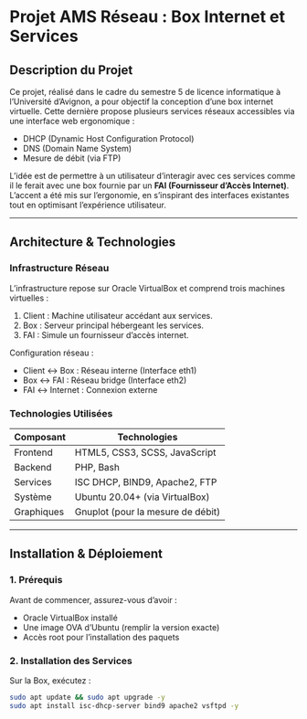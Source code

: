 # Projet AMS Réseau : Box Internet et Services

## Description du Projet

Ce projet, réalisé dans le cadre du semestre 5 de licence informatique à l’Université d’Avignon, a pour objectif la conception d’une box internet virtuelle. Cette dernière propose plusieurs services réseaux accessibles via une interface web ergonomique :

- DHCP (Dynamic Host Configuration Protocol)
- DNS (Domain Name System)
- Mesure de débit (via FTP)

L’idée est de permettre à un utilisateur d’interagir avec ces services comme il le ferait avec une box fournie par un **FAI (Fournisseur d’Accès Internet)**. L’accent a été mis sur l’ergonomie, en s’inspirant des interfaces existantes tout en optimisant l’expérience utilisateur.

---

## Architecture & Technologies

### Infrastructure Réseau
L’infrastructure repose sur Oracle VirtualBox et comprend trois machines virtuelles :
1. Client : Machine utilisateur accédant aux services.
2. Box : Serveur principal hébergeant les services.
3. FAI : Simule un fournisseur d’accès internet.

Configuration réseau :
- Client ↔ Box : Réseau interne (Interface eth1)
- Box ↔ FAI : Réseau bridge (Interface eth2)
- FAI ↔ Internet : Connexion externe

### Technologies Utilisées
| Composant       | Technologies  |
|----------------|--------------|
| Frontend   | HTML5, CSS3, SCSS, JavaScript |
| Backend   | PHP, Bash     |
| Services   | ISC DHCP, BIND9, Apache2, FTP |
| Système    | Ubuntu 20.04+ (via VirtualBox) |
| Graphiques | Gnuplot (pour la mesure de débit) |

---

## Installation & Déploiement

###  1. Prérequis
Avant de commencer, assurez-vous d’avoir :
- Oracle VirtualBox installé
- Une image OVA d’Ubuntu (remplir la version exacte)
- Accès root pour l’installation des paquets

### 2. Installation des Services
Sur la Box, exécutez :
```sh
sudo apt update && sudo apt upgrade -y
sudo apt install isc-dhcp-server bind9 apache2 vsftpd -y
